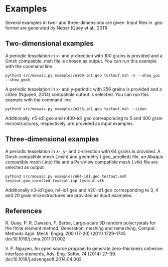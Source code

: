 # Examples

Several examples in two- and three-dimensions are given. Input files in .geo format are generated by Neper (Quey et al., 2011).

## Two-dimensional examples

A periodic tesselation in x- and y-direction with 100 grains is provided and a Gmsh compatible .msh file is chosen as output. You can run this example with the command line 

    python3 src/mosaic.py examples/n100-id1.geo testout.msh -v --show_gui --show_gmsh
    
A periodic tesselation in x- and y-periodic with 256 grains is provided and a ciGen (Nguyen, 2014) compatible output is selected. You can run this example with the command line 

    python3 src/mosaic.py examples/n256-id1.geo testout.msh --ciGen

Additionally, n5-id1.geo and n400-id1.geo corresponding to 5 and 400 grain microstructures, respectively, are provided as input examples.

## Three-dimensional examples

A periodic tesselation in x-, y- and z-direction with 64 grains is provided. A Gmsh compatible mesh (.msh) and geometry (.geo_unrolled) file, an Abaqus compatible mesh (.inp) file and a ParaView compatible mesh (.vtk) file are selected as output:

    python3 src/mosaic.py examples/n64-id1.geo testout.msh testout.geo_unrolled testout.inp testout.vtk 
    
Additionally n3-id1.geo, n4-id1.geo and n20-id1.geo corresponding to 3, 4 and 20 grain microstructures are provided as input examples.

## References

R. Quey, P. R. Dawson, F. Barbe, Large-scale 3D random polycrystals for the finite element method: Generation, meshing and remeshing, Comput. Methods Appl. Mech. Engrg. 200 (17-20) (2011) 1729–1745. doi:10.1016/j.cma.2011.01.002

V. P. Nguyen, An open source program to generate zero-thickness cohesive interface elements, Adv. Eng. Softw. 74 (2014) 27–39. doi:10.1016/j.advengsoft.2014.04.002

